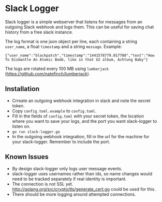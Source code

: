 # Slack Logger
Slack logger is a simple webserver that listens for messages from an outgoing Slack webhook and logs them. This can be useful for saving chat history
from a free slack instance.

The log format is one json object per line, each containing a string `user_name`, a float `timestamp` and a string `message`. Example:
 
    {"user_name":"blackpatch","timestamp":"1441578779.017708","text":"How To Dismantle An Atomic Bomb, like in that U2 album, Achtung Baby"}

The logs are rotated every 100 MB using `lumberjack` (https://github.com/natefinch/lumberjack).

## Installation
 * Crreate an outgoing webhook integration in slack and note the secret token.
 * Copy `config.toml.example` to `config.toml`.
 * Fill in the fields of `config.toml` with your secret token, the location where you want to save your logs, and the port you want slack-logger to listen on.
 * `go run slack-logger.go`
 * In the outgoing webhook integration, fill in the url for the machine for your slack-logger. Remember to include the port.

## Known Issues
 * By design slack-logger only logs user message events.
 * slack-logger uses usernames rather than ids, so name changes would need to be tracked separately if real identity is important.
 * The connection is not SSL yet. http://golang.org/src/crypto/tls/generate_cert.go could be used for this.
 * There should be more logging around attempted connections.